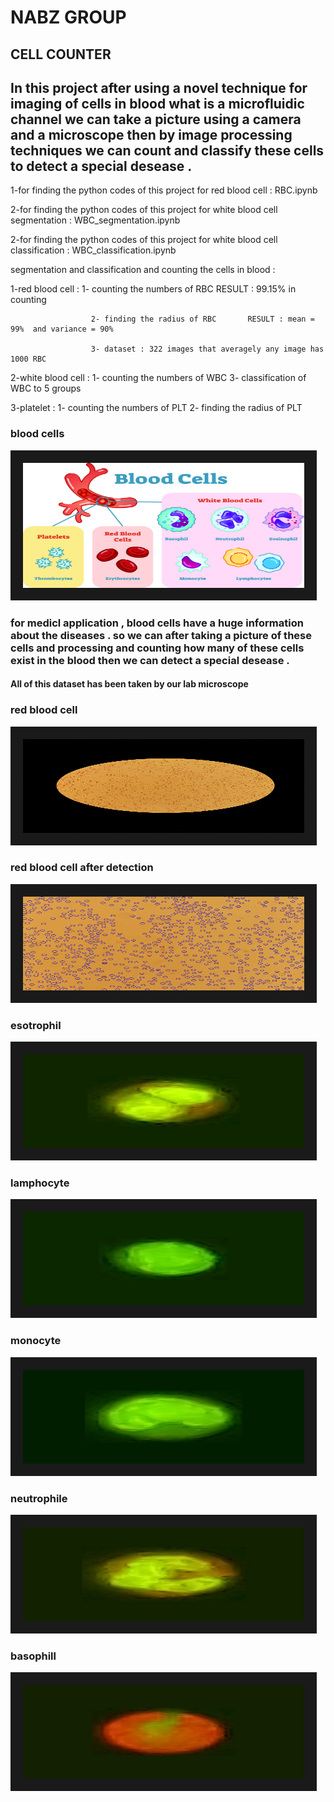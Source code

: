 # NABZ GROUP
## CELL COUNTER

## In this project after using a novel technique for imaging of cells in blood what is a microfluidic channel we can take a picture using a camera and a microscope then by image processing techniques we can count and classify these cells to detect a special desease . 

1-for finding the python codes of this project for red blood cell : RBC.ipynb 

2-for finding the python codes of this project for white blood cell segmentation : WBC_segmentation.ipynb 

2-for finding the python codes of this project for white blood cell classification : WBC_classification.ipynb 

segmentation and classification and counting the cells in blood :

   1-red blood cell : 1- counting the numbers of RBC     RESULT : 99.15% in counting 
   
                      2- finding the radius of RBC       RESULT : mean = 99%  and variance = 90%  
                      
                      3- dataset : 322 images that averagely any image has 1000 RBC
   
   2-white blood cell : 1- counting the numbers of WBC   3- classification of WBC to 5 groups
   
   3-platelet  :  1- counting the numbers of PLT   2- finding the radius of PLT 
                             
                             
### blood cells

<img src="mrh286-cdp-033018.jpg" width="450" height="200" border="20" title="blood cells">
                      


### for medicl application , blood cells have a huge information about the diseases . so we can after taking a picture of these cells and processing and counting how many of these cells exist in the blood then we can detect a special desease .


#### All of this dataset has been taken by our lab microscope

### red blood cell

<img src="main_image.jpg" width="450" height="150" border="20">

### red blood cell after detection

<img src="crop_and_detect_image.jpg" width="450" height="150" border="20">


### esotrophil

<img src="eso-14882501911.jpg" width="450" height="150" border="20">
 
### lamphocyte
 
<img src="lam-10490525360.jpg" width="450" height="150" border="20">
 
### monocyte
 
<img src="mono-9264272505.jpg" width="450" height="150" border="20">

### neutrophile
 
<img src="neu-4021732975.jpg" width="450" height="150" border="20">

### basophill
 
<img src="98-1-4-2710.jpg" width="450" height="150" border="20">
